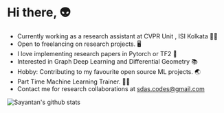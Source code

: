 # Hi there, :alien:
- Currently working as a research assistant at CVPR Unit , ISI Kolkata :man_scientist:
- Open to freelancing on research projects. :desktop_computer:
- I love implementing research papers in Pytorch or TF2 :memo:
- Interested in Graph Deep Learning and Differential Geometry :books:
- Hobby: Contributing to my favourite open source ML projects. :earth_asia:
- Part Time Machine Learning Trainer. :man_teacher:
- Contact me for research collaborations at sdas.codes@gmail.com

![Sayantan's github stats](https://github-readme-stats.vercel.app/api?username=ucalyptus&show_icons=true)
